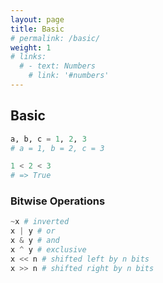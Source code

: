 ```yaml
---
layout: page
title: Basic
# permalink: /basic/
weight: 1
# links:
  # - text: Numbers
    # link: '#numbers'
---
```

## Basic
``` python
a, b, c = 1, 2, 3
# a = 1, b = 2, c = 3

1 < 2 < 3
# => True
```

### Bitwise Operations
``` python
~x # inverted
x | y # or
x & y # and
x ^ y # exclusive
x << n # shifted left by n bits
x >> n # shifted right by n bits
```
